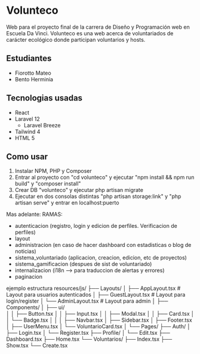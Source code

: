 # Volunteco

Web para el proyecto final de la carrera de Diseño y Programación web en Escuela Da Vinci.
Volunteco es una web acerca de voluntariados de carácter ecológico donde participan voluntarios y hosts.

## Estudiantes
- Fiorotto Mateo
- Bento Herminia

## Tecnologias usadas
- React
- Laravel 12
    - Laravel Breeze
- Tailwind 4
- HTML 5

## Como usar
1. Instalar NPM, PHP y Composer
2. Entrar al proyecto con "cd volunteco" y ejecutar "npm install && npm run build" y "composer install"
3. Crear DB "volunteco" y ejecutar php artisan migrate
4. Ejecutar en dos consolas distintas "php artisan storage:link" y "php artisan serve" y entrar en localhost:puerto

Mas adelante: 
RAMAS: 
- autenticacion (registro, login y edicion de perfiles. Verificacion de perfiles) 
- layout
- administracion (en caso de hacer dashboard con estadisticas o blog de noticias)
- sistema_voluntariado (aplicacion, creacion, edicion, etc de proyectos)
- sistema_gamificacion (despues de sist de voluntariado)
- internalizacion (i18n --> para traduccion de alertas y errores)
- paginacion

ejemplo estructura
resources/js/
├── Layouts/
│   ├── AppLayout.tsx          # Layout para usuarios autenticados
│   ├── GuestLayout.tsx        # Layout para login/register
│   └── AdminLayout.tsx        # Layout para admin 
│
├── Components/
│   ├── ui/                 
│   │   ├── Button.tsx
│   │   ├── Input.tsx
│   │   ├── Modal.tsx
│   │   ├── Card.tsx
│   │   └── Badge.tsx
│   │
│   ├── Navbar.tsx
│   ├── Sidebar.tsx
│   ├── Footer.tsx
│   ├── UserMenu.tsx
│   └── VoluntarioCard.tsx
│
└── Pages/
    ├── Auth/
    │   ├── Login.tsx
    │   └── Register.tsx
    ├── Profile/
    │   └── Edit.tsx
    ├── Dashboard.tsx
    ├── Home.tsx
    └── Voluntarios/
        ├── Index.tsx
        ├── Show.tsx
        └── Create.tsx

